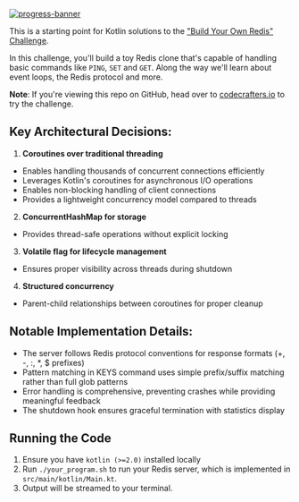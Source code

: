 [![progress-banner](https://backend.codecrafters.io/progress/redis/cef8d6b9-5f5a-48c1-8220-41a29c4a014c)](https://app.codecrafters.io/users/codecrafters-bot?r=2qF)

This is a starting point for Kotlin solutions to the
["Build Your Own Redis" Challenge](https://codecrafters.io/challenges/redis).

In this challenge, you'll build a toy Redis clone that's capable of handling
basic commands like `PING`, `SET` and `GET`. Along the way we'll learn about
event loops, the Redis protocol and more.

**Note**: If you're viewing this repo on GitHub, head over to
[codecrafters.io](https://codecrafters.io) to try the challenge.

## Key Architectural Decisions:

1. **Coroutines over traditional threading** 
  - Enables handling thousands of concurrent connections efficiently
  - Leverages Kotlin's coroutines for asynchronous I/O operations
  - Enables non-blocking handling of client connections
  - Provides a lightweight concurrency model compared to threads
2. **ConcurrentHashMap for storage**
  - Provides thread-safe operations without explicit locking
3. **Volatile flag for lifecycle management**
  - Ensures proper visibility across threads during shutdown
4. **Structured concurrency**
  - Parent-child relationships between coroutines for proper cleanup

## Notable Implementation Details:

- The server follows Redis protocol conventions for response formats (+, -, :, *, $ prefixes)
- Pattern matching in KEYS command uses simple prefix/suffix matching rather than full glob patterns
- Error handling is comprehensive, preventing crashes while providing meaningful feedback
- The shutdown hook ensures graceful termination with statistics display

## Running the Code

1. Ensure you have `kotlin (>=2.0)` installed locally
1. Run `./your_program.sh` to run your Redis server, which is implemented in
   `src/main/kotlin/Main.kt`.
1. Output will be streamed to your terminal.
